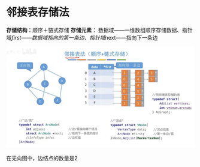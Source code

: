 


# 邻接表存储法
**存储结构**：顺序＋链式存储
**存储元素**： 数据域——一维数组顺序存储数据、指针域*first——数据域指向的第一条边、指针域*next——指向下一条边

![输入图片说明](/imgs/2025-07-04/JXwR3HJo9te6WnzF.jpeg)

在无向图中，边结点的数量是2
<!--stackedit_data:
eyJoaXN0b3J5IjpbLTE2MDg5NTIyODUsLTM3OTAzODQ2LC02Nz
UwMjg0OTAsMTUxMDkxMjE3NiwyMDQwMjk3NjIyXX0=
-->